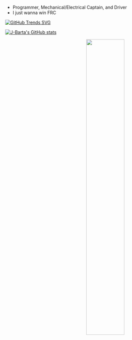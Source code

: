 - Programmer, Mechanical/Electrical Captain, and Driver
- I just wanna win FRC


[![GitHub Trends SVG](https://api.githubtrends.io/user/svg/J-Barta/langs?time_range=one_year&theme=dark)](https://githubtrends.io)

[![J-Barta's GitHub stats](https://github-readme-stats.vercel.app/api?username=J-Barta&hide=stars&show_icons=true&theme=dark&rank_icon=github)](https://github.com/anuraghazra/github-readme-stats)

<img style="float: right; width: 49%" src="https://github-readme-streak-stats.herokuapp.com?user=j-barta&theme=dark" />
